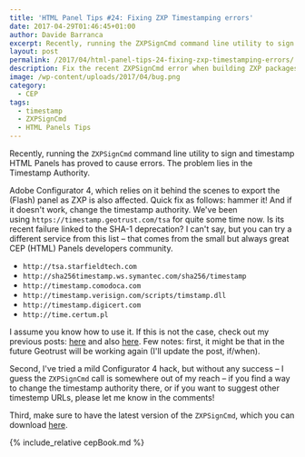 ```yaml
---
title: 'HTML Panel Tips #24: Fixing ZXP Timestamping errors'
date: 2017-04-29T01:46:45+01:00
author: Davide Barranca
excerpt: Recently, running the ZXPSignCmd command line utility to sign and timestamp HTML Panels has proved to cause errors – also for users of Adobe Configurator 4, which relies on it behind the scenes to export the (Flash) panel as ZXP. Quick fix as follows.
layout: post
permalink: /2017/04/html-panel-tips-24-fixing-zxp-timestamping-errors/
description: Fix the recent ZXPSignCmd error when building ZXP packages using a different timestamp authority
image: /wp-content/uploads/2017/04/bug.png
category:
  - CEP
tags:
  - timestamp
  - ZXPSignCmd
  - HTML Panels Tips
---
```


Recently, running the `ZXPSignCmd` command line utility to sign and timestamp HTML Panels has proved to cause errors. The problem lies in the Timestamp Authority.

Adobe Configurator 4, which relies on it behind the scenes to export the (Flash) panel as ZXP is also affected. Quick fix as follows: hammer it! And if it doesn't work, change the timestamp authority. We've been using `https://timestamp.geotrust.com/tsa` for quite some time now. Is its recent failure linked to the SHA-1 deprecation? I can't say, but you can try a different service from this list – that comes from the small but always great CEP (HTML) Panels developers community.

*   `http://tsa.starfieldtech.com`
*   `http://sha256timestamp.ws.symantec.com/sha256/timestamp`
*   `http://timestamp.comodoca.com`
*   `http://timestamp.verisign.com/scripts/timstamp.dll`
*   `http://timestamp.digicert.com`
*   `http://time.certum.pl`

I assume you know how to use it. If this is not the case, check out my previous posts: [here](/2014/05/html-panels-tips-10-packaging-zxp-installers/) and also [here](/2014/08/html-panels-tips-13-automate-zxp-packaging-with-gulp-js/). Few notes: first, it might be that in the future Geotrust will be working again (I'll update the post, if/when).

Second, I've tried a mild Configurator 4 hack, but without any success – I guess the `ZXPSignCmd` call is somewhere out of my reach – if you find a way to change the timestamp authority there, or if you want to suggest other timestemp URLs, please let me know in the comments!

Third, make sure to have the latest version of the `ZXPSignCmd`, which you can download [here](https://github.com/Adobe-CEP/CEP-Resources/tree/master/ZXPSignCMD).

{% include_relative cepBook.md %}
